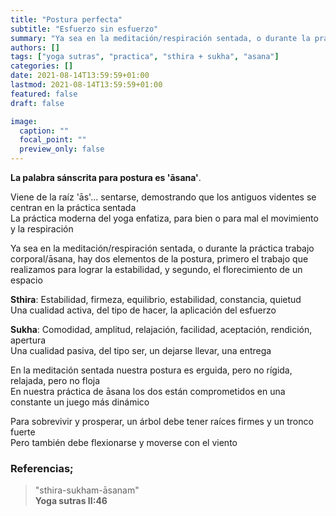 ```yaml
---
title: "Postura perfecta"
subtitle: "Esfuerzo sin esfuerzo"
summary: "Ya sea en la meditación/respiración sentada, o durante la práctica trabajo corporal/āsana, hay dos elementos de la postura, primero el trabajo que realizamos para lograr la estabilidad, y segundo, el florecimiento de un espacio"
authors: []
tags: ["yoga sutras", "practica", "sthira + sukha", "asana"]
categories: []
date: 2021-08-14T13:59:59+01:00
lastmod: 2021-08-14T13:59:59+01:00
featured: false
draft: false

image:
  caption: ""
  focal_point: ""
  preview_only: false
---
```

**La palabra sánscrita para postura es 'āsana'**.

Viene de la raíz 'ās'... sentarse, demostrando que los antiguos videntes se centran en la práctica sentada\
La práctica moderna del yoga enfatiza, para bien o para mal el movimiento y la respiración

Ya sea en la meditación/respiración sentada, o durante la práctica trabajo corporal/āsana, hay dos elementos de la postura, primero el trabajo que realizamos para lograr la estabilidad, y segundo, el florecimiento de un espacio

**Sthira**:
Estabilidad, firmeza, equilibrio, estabilidad, constancia, quietud\
Una cualidad activa, del tipo de hacer, la aplicación del esfuerzo

**Sukha**:
Comodidad, amplitud, relajación, facilidad, aceptación, rendición, apertura\
Una cualidad pasiva, del tipo ser, un dejarse llevar, una entrega

En la meditación sentada nuestra postura es erguida, pero no rígida, relajada, pero no floja\
En nuestra práctica de āsana los dos están comprometidos en una constante un juego más dinámico

Para sobrevivir y prosperar, un árbol debe tener raíces firmes y un tronco fuerte\
Pero también debe flexionarse y moverse con el viento

### Referencias;

>"sthira-sukham-āsanam"\
>**Yoga sutras II:46**

